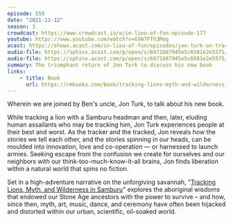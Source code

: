 ```yaml
---
episode: 550
date: "2021-11-12"
season: 3
crowdcast: https://www.crowdcast.io/e/in-lieu-of-fun-episode-177
youtube: https://www.youtube.com/watch?v=GXW7FTh3Mog
acast: https://shows.acast.com/in-lieu-of-fun/episodes/jon-turk-on-tracking-lions-myth-and-wildnerness-in-samburu
audio-file: https://sphinx.acast.com/p/open/s/6071b87945e5c6581e2e5575/e/60fac27f46902b001317cba5/media.mp3
audio-file: https://sphinx.acast.com/p/open/s/6071b87945e5c6581e2e5575/e/61982520aa40160012f042e2/media.mp3
summary: The triumphant return of Jon Turk to discuss his new book
links:
    - title: Book
      url: https://rmbooks.com/book/tracking-lions-myth-and-wilderness-in-samburu/
---
```

Wherein we are joined by Ben's uncle, Jon Turk, to talk about his new book. 

While tracking a lion with a Samburu headman and then, later, eluding human assailants who may be tracking him, Jon Turk experiences people at their best and worst. As the tracker and the tracked, Jon reveals how the stories we tell each other, and the stories spinning in our heads, can be moulded into innovation, love and co-operation — or harnessed to launch armies. Seeking escape from the confusion we create for ourselves and our neighbors with our think-too-much-know-it-all brains, Jon finds liberation within a natural world that spins no fiction.

Set in a high-adventure narrative on the unforgiving savannah, "[Tracking Lions, Myth, and Wilderness in Samburu][book]" explores the aboriginal wisdoms that endowed our Stone Age ancestors with the power to survive – and how, since then, myth, art, music, dance, and ceremony have often been hijacked and distorted within our urban, scientific, oil-soaked world.

[book]: https://rmbooks.com/book/tracking-lions-myth-and-wilderness-in-samburu/
